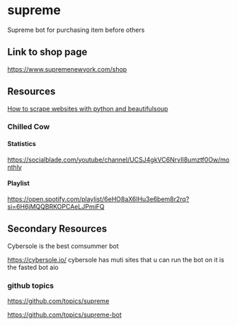# supreme
Supreme bot for purchasing item before others

## Link to shop page
https://www.supremenewyork.com/shop

## Resources
[How to scrape websites with python and beautifulsoup](https://medium.freecodecamp.org/how-to-scrape-websites-with-python-and-beautifulsoup-5946935d93fe)

### Chilled Cow
#### Statistics
https://socialblade.com/youtube/channel/UCSJ4gkVC6NrvII8umztf0Ow/monthly

#### Playlist
https://open.spotify.com/playlist/6eHO8aX6lHu3e6bem8r2rq?si=6H6jMQQBRKOPCAeLJPmiFQ



## Secondary Resources 
Cybersole is the best comsummer bot
 
 https://cybersole.io/
cybersole has muti sites that u can run the bot on 
it is the fasted bot aio


### github topics 
https://github.com/topics/supreme

https://github.com/topics/supreme-bot
